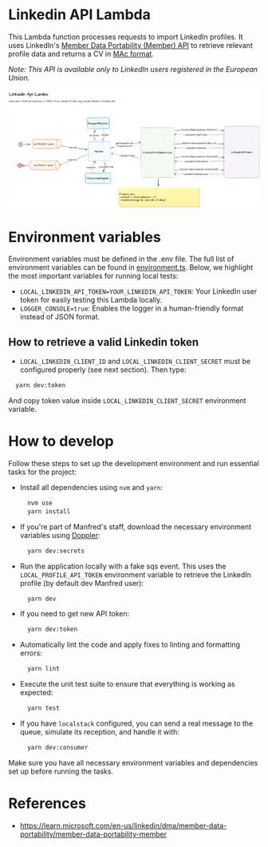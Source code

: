 # Linkedin API Lambda

This Lambda function processes requests to import LinkedIn profiles. It uses LinkedIn's [Member Data Portability (Member) API](https://learn.microsoft.com/en-us/linkedin/dma/member-data-portability/member-data-portability-member/?view=li-dma-data-portability-2024-08) to retrieve relevant profile data and returns a CV in [MAc format](https://github.com/getmanfred/mac).

_Note: This API is available only to LinkedIn users registered in the European Union._

![Flow](./assets/diagram.drawio.png)

# Environment variables

Environment variables must be defined in the .env file. The full list of environment variables can be found in [environment.ts](./src/util/environment.ts). Below, we highlight the most important variables for running local tests:

- `LOCAL_LINKEDIN_API_TOKEN=YOUR_LINKEDIN_API_TOKEN`: Your LinkedIn user token for easily testing this Lambda locally.
- `LOGGER_CONSOLE=true`: Enables the logger in a human-friendly format instead of JSON format.

## How to retrieve a valid Linkedin token

- `LOCAL_LINKEDIN_CLIENT_ID` and `LOCAL_LINKEDIN_CLIENT_SECRET` must be configured properly (see next section). Then type:

```bash
  yarn dev:token
```

And copy token value inside `LOCAL_LINKEDIN_CLIENT_SECRET` environment variable.

# How to develop

Follow these steps to set up the development environment and run essential tasks for the project:

- Install all dependencies using `nvm` and `yarn`:

  ```bash
    nvm use
    yarn install
  ```

- If you're part of Manfred's staff, download the necessary environment variables using [Doppler](https://www.doppler.com/):

  ```bash
    yarn dev:secrets
  ```

- Run the application locally with a fake sqs event. This uses the `LOCAL_PROFILE_API_TOKEN` environment variable to retrieve the LinkedIn profile (by default dev Manfred user):

  ```bash
    yarn dev
  ```

- If you need to get new API token:

  ```bash
    yarn dev:token
  ```

- Automatically lint the code and apply fixes to linting and formatting errors:

  ```bash
    yarn lint
  ```

- Execute the unit test suite to ensure that everything is working as expected:

  ```bash
    yarn test
  ```

- If you have `localstack` configured, you can send a real message to the queue, simulate its reception, and handle it with:

  ```bash
    yarn dev:consumer
  ```

Make sure you have all necessary environment variables and dependencies set up before running the tasks.

# References

- https://learn.microsoft.com/en-us/linkedin/dma/member-data-portability/member-data-portability-member

